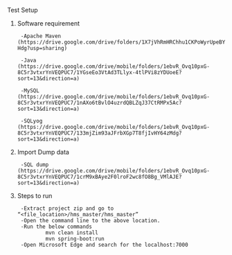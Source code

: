 Test Setup

1. Software requirement

        -Apache Maven (https://drive.google.com/drive/folders/1X7jVhRmHRChhu1CKPoWyrUpeBYya-Hdg?usp=sharing)

        -Java (https://drive.google.com/drive/mobile/folders/1ebvR_Ovq10pxG-8C5r3vtxrYnVEQPUC7/1YGseEo3VtAd3TLlyx-4tlPVi8zYDUoeE?sort=13&direction=a)

        -MySQL (https://drive.google.com/drive/mobile/folders/1ebvR_Ovq10pxG-8C5r3vtxrYnVEQPUC7/1nAXo6tBvlO4uzrdQBLZqJ37CtRMPx5Ac?sort=13&direction=a)

        -SQLyog (https://drive.google.com/drive/mobile/folders/1ebvR_Ovq10pxG-8C5r3vtxrYnVEQPUC7/133mjZim93aJFrbXGp7T8fjIvHY64zMdg?sort=13&direction=a)

2. Import Dump data

        -SQL dump (https://drive.google.com/drive/mobile/folders/1ebvR_Ovq10pxG-8C5r3vtxrYnVEQPUC7/1crM9xBAye2F0lroF2wc8fO8Bg_VMlAJE?sort=13&direction=a)

3. Steps to run

        -Extract project zip and go to “<file_location>/hms_master/hms_master”
        -Open the command line to the above location.
        -Run the below commands
                mvn clean install
                mvn spring-boot:run
        -Open Microsoft Edge and search for the localhost:7000
